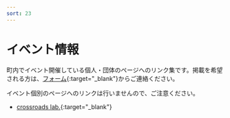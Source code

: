```yaml
---
sort: 23
---
```


# イベント情報
町内でイベント開催している個人・団体のページへのリンク集です。掲載を希望される方は、[フォーム](https://forms.gle/o9tsHJp7yCFotf1b8){:target="_blank"}からご連絡ください。

イベント個別のページへのリンクは行いませんので、ご注意ください。

- [crossroads lab.](https://crssrds.peatix.com/view){:target="_blank"}
